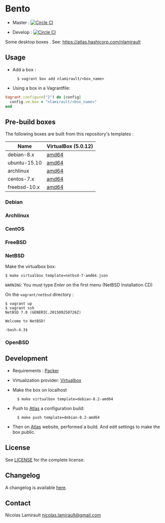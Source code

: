 # Bento

* Master :
[![Circle CI](https://circleci.com/gh/nlamirault/bento/tree/master.svg?style=svg)](https://circleci.com/gh/nlamirault/bento/tree/master)

* Develop :
[![Circle CI](https://circleci.com/gh/nlamirault/bento/tree/develop.svg?style=svg)](https://circleci.com/gh/nlamirault/bento/tree/develop)


Some desktop boxes . See: https://atlas.hashicorp.com/nlamirault


## Usage

* Add a box :

        $ vagrant box add nlamirault/<box_name>

* Using a box in a Vagrantfile:

```ruby
Vagrant.configure("2") do |config|
  config.vm.box = "nlamirault/<box_name>"
end
```

## Pre-build boxes

The following boxes are built from this repository's templates :

| Name          | VirtualBox (5.0.12)       |
| ------------- | ------------------        |
| debian-8.x    | [amd64][D8]              |
| ubuntu-15.10  | [amd64][U1510]            |
| archlinux     | [amd64][Arch]             |
| centos-7.x    | [amd64][C7]              |
| freebsd-10.x  | [amd64][FBSD10]          |

### Debian

### Archlinux

### CentOS


### FreeBSD

### NetBSD

Make the virtualbox box:

    $ make virtualbox template=netbsd-7-amd64.json

`WARNING`: You must type *Enter* on the first menu (NetBSD Installation CD)

On the `vagrant/netbsd` directory :

    $ vagrant up
    $ vagrant ssh
    NetBSD 7.0 (GENERIC.201509250726Z)

    Welcome to NetBSD!

    -bash-4.3$

### OpenBSD


## Development

* Requirements : [Packer][]

* Virtualization provider: [Virtualbox][]

* Make the box on localhost

        $ make virtualbox template=debian-8.2-amd64

* Push to [Atlas][] a configuration build:

        $ make push template=debian-8.2-amd64

* Then on [Atlas][] website, performed a build. And edit settings to make the box public.


## License

See [LICENSE][] for the complete license.


## Changelog

A changelog is available [here](ChangeLog.md).


## Contact

Nicolas Lamirault <nicolas.lamirault@gmail.com>




[LICENSE]: https://github.com/nlamirault/bento/blob/master/LICENSE



[Packer]: https://www.packer.io/
[Atlas]:  https://atlas.hashicorp.com
[Virtualbox]: https://www.virtualbox.org/


[D8]: https://atlas.hashicorp.com/nlamirault/boxes/debian-8

[Arch]: https://atlas.hashicorp.com/nlamirault/boxes/archlinux

[U1510]: https://atlas.hashicorp.com/nlamirault/boxes/ubuntu-15.10

[C7]: https://atlas.hashicorp.com/nlamirault/boxes/centos-7

[N1412]: https://atlas.hashicorp.com/nlamirault/boxes/nixos-1412

[FBSD10]: https://atlas.hashicorp.com/nlamirault/boxes/freebsd-10
